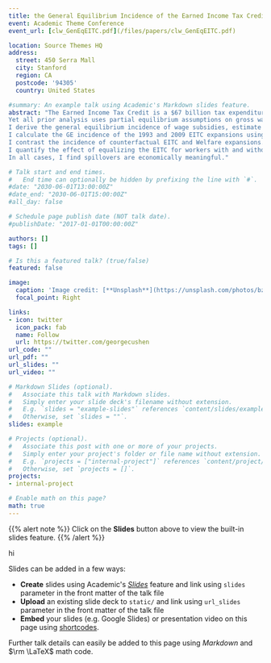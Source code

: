 ```yaml
---
title: the General Equilibrium Incidence of the Earned Income Tax Credit
event: Academic Theme Conference
event_url: [clw_GenEqEITC.pdf](/files/papers/clw_GenEqEITC.pdf)

location: Source Themes HQ
address:
  street: 450 Serra Mall
  city: Stanford
  region: CA
  postcode: '94305'
  country: United States 

#summary: An example talk using Academic's Markdown slides feature.
abstract: "The Earned Income Tax Credit is a $67 billion tax expenditure that subsidizes 20% of all workers.
Yet all prior analysis uses partial equilibrium assumptions on gross wages.
I derive the general equilibrium incidence of wage subsidies, estimate labor market elasticities, and quantify the importance of EITC spillovers in three ways.
I calculate the GE incidence of the 1993 and 2009 EITC expansions using new elasticity estimates.
I contrast the incidence of counterfactual EITC and Welfare expansions.
I quantify the effect of equalizing the EITC for workers with and without children.
In all cases, I find spillovers are economically meaningful."

# Talk start and end times.
#   End time can optionally be hidden by prefixing the line with `#`.
#date: "2030-06-01T13:00:00Z"
#date_end: "2030-06-01T15:00:00Z"
#all_day: false

# Schedule page publish date (NOT talk date).
#publishDate: "2017-01-01T00:00:00Z"

authors: []
tags: []

# Is this a featured talk? (true/false)
featured: false

image:
  caption: 'Image credit: [**Unsplash**](https://unsplash.com/photos/bzdhc5b3Bxs)'
  focal_point: Right

links:
- icon: twitter
  icon_pack: fab
  name: Follow
  url: https://twitter.com/georgecushen
url_code: ""
url_pdf: ""
url_slides: ""
url_video: ""

# Markdown Slides (optional).
#   Associate this talk with Markdown slides.
#   Simply enter your slide deck's filename without extension.
#   E.g. `slides = "example-slides"` references `content/slides/example-slides.md`.
#   Otherwise, set `slides = ""`.
slides: example

# Projects (optional).
#   Associate this post with one or more of your projects.
#   Simply enter your project's folder or file name without extension.
#   E.g. `projects = ["internal-project"]` references `content/project/deep-learning/index.md`.
#   Otherwise, set `projects = []`.
projects:
- internal-project

# Enable math on this page?
math: true
---
```


{{% alert note %}}
Click on the **Slides** button above to view the built-in slides feature.
{{% /alert %}}

hi

Slides can be added in a few ways:

- **Create** slides using Academic's [*Slides*](https://sourcethemes.com/academic/docs/managing-content/#create-slides) feature and link using `slides` parameter in the front matter of the talk file
- **Upload** an existing slide deck to `static/` and link using `url_slides` parameter in the front matter of the talk file
- **Embed** your slides (e.g. Google Slides) or presentation video on this page using [shortcodes](https://sourcethemes.com/academic/docs/writing-markdown-latex/).

Further talk details can easily be added to this page using *Markdown* and $\rm \LaTeX$ math code.
